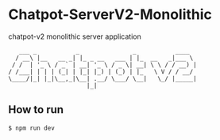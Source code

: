 # Chatpot-ServerV2-Monolithic
chatpot-v2 monolithic server application
```
   ___ _           _               _           ____  
  / __\ |__   __ _| |_ _ __   ___ | |_  __   _|___ \ 
 / /  | '_ \ / _` | __| '_ \ / _ \| __| \ \ / / __) |
/ /___| | | | (_| | |_| |_) | (_) | |_   \ V / / __/ 
\____/|_| |_|\__,_|\__| .__/ \___/ \__|   \_/ |_____|
                      |_|                            

```

## How to run
```bash
$ npm run dev
```